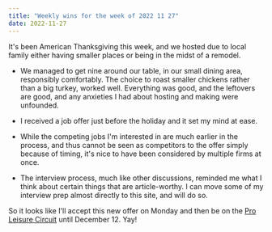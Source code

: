 ```yaml
---
title: "Weekly wins for the week of 2022 11 27"
date: 2022-11-27
---
```


It's been American Thanksgiving this week, and we hosted due to local family either having smaller places or being in the midst of a remodel.

- We managed to get nine around our table, in our small dining area, responsibly comfortably. The choice to roast smaller chickens rather than a big turkey, worked well. Everything was good, and the leftovers are good, and any anxieties I had about hosting and making were unfounded.

- I received a job offer just before the holiday and it set my mind at ease.

- While the competing jobs I'm interested in are much earlier in the process, and thus cannot be seen as competitors to the offer simply because of timing, it's nice to have been considered by multiple firms at once.

- The interview process, much like other discussions, reminded me what I think about certain things that are article-worthy. I can move some of my interview prep almost directly to this site, and will do so.

So it looks like I'll accept this new offer on Monday and then be on the [Pro Leisure Circuit](https://randsinrepose.com/archives/the-one-about-the-pro-leisure-circuit/) until December 12. Yay!
